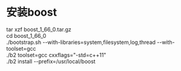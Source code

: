 # 安装boost
tar xzf boost_1_66_0.tar.gz  
cd boost_1_66_0  
./bootstrap.sh --with-libraries=system,filesystem,log,thread --with-toolset=gcc  
./b2 toolset=gcc cxxflags="-std=c++11"  
./b2 install --prefix=/usr/local/boost  

